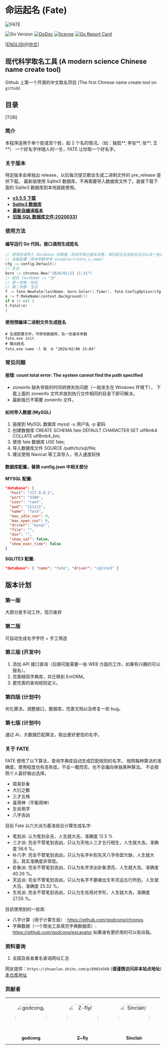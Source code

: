 # 命运起名 (Fate)

![FATE](docs/fate.png)

![Go Version](https://img.shields.io/badge/go%20version-%3E=1.22.1-blue.svg?style=flat-square)
[![GoDoc](https://godoc.org/github.com/babyname/fate?status.svg)](http://godoc.org/github.com/babyname/fate)
[![license](https://img.shields.io/github/license/babyname/fate.svg)](https://github.com/babyname/fate/blob/master/LICENSE)
[![Go Report Card](https://goreportcard.com/badge/github.com/babyname/fate)](https://goreportcard.com/report/github.com/babyname/fate)

[[ENGLISH](README_EN.md)][[中文](README.md)]

## 现代科学取名工具 (A modern science Chinese name create tool)

Github 上第一个开源的中文取名项目 (The first Chinese name create tool on `github`)

## 目录

[TOR]

### 简介

本程序适用于单个姓或双个姓，起 2 个名的情况。（如：独孤**, 李张**, 张**, 王**）
一个好名字伴随人的一生，FATE 让你取一个好名字。

### 关于版本

特定版本会单独出 release，以后每次提交都会生成二进制文件的 pre_release 提供下载。
最新版使用 Sqlite3 数据库，不再需要导入数据库文件了。直接下载下面的 Sqlite3 数据库到本地就能使用。

- **[v3.5.5 下载](https://github.com/babyname/fate/releases/tag/v3.5.5)**
- **[Sqlite3 数据库](https://github.com/babyname/fate/releases/download/v3.5.4/fate_sqlite3_database.zip)**
- **[最新自编译版本](https://github.com/babyname/fate/releases/tag/auto_build)**
- **[旧版 SQL 数据库文件:20200331](https://github.com/babyname/fate/releases/download/v3.5.1/fate_db_200331.7z)**

### 使用方法

#### 编写运行 Go 代码，接口调用生成姓名

```go
// 使用前请导入 database 的数据（测试字库已基本完善，保险起见生成姓名后可以去一些测名网站验证下）
// 加载配置（具体参数参考 example/create_a_name）
cfg := config.Default()
// 生日
born := chronos.New("2020/01/23 11:31")
// 姓氏 lastName := "张"
// 第一参数：姓氏
// 第二参数：生日
f := fate.NewFate(lastName, born.Solar().Time(), fate.ConfigOption(cfg))
e := f.MakeName(context.Background())
if e != nil {
t.Fatal(e)
}
```

#### 使用预编译二进制文件生成姓名

```shell
# 生成配置文件，可修改数据库，及一些基本参数
fate.exe init
# 输出姓名
fate.exe name -l 张 -b "2020/02/06 15:04"
```

### 常见问题

#### 报错: count total error: The system cannot find the path specified

- zoneinfo 缺失导致的时间转换失败问题（一般发生在 Windows 环境下）， 下载上面的 zoneinfo 文件并放到执行文件相同的目录下即可解决。
- 最新版已不需要 zoneinfo 文件。

#### 如何导入数据 (MySQL)

1. 链接到 MySQL 数据库 mysql -u 用户名 -p 密码
2. 创建数据库 CREATE SCHEMA fate DEFAULT CHARACTER SET utf8mb4 COLLATE utf8mb4_bin;
3. 使用 fate 数据库 USE fate;
4. 导入数据库文件 SOURCE /path/to/sql/file;
5. 建议使用 Navicat 等工具导入，导入速度较快

#### 数据库配置，替换 config.json 中相关部分

**MYSQL 配置:**

```json
"database": {
  "host": "127.0.0.1",
  "port": "3306",
  "user": "root",
  "pwd": "111111",
  "name": "fate",
  "max_idle_con": 0,
  "max_open_con": 0,
  "driver": "mysql",
  "file": "",
  "dsn": "",
  "show_sql": false,
  "show_exec_time": false
}
```

**SQLITE3 配置:**

```json
"database": { "name": "fate", "driver": "sqlite3" }
```

## 版本计划

### 第一版

大部分是手动工作，现已废弃

### 第二版

可自动生成名字字符 + 手工筛选

### 第三版 (开发中)

1. 添加 API 接口查询（后期可能需要一些 WEB 方面的工作，如果有兴趣的可以报名）。
2. 完善精简字典库，并迁移到 EntORM。
3. 更完善的查询规则定义。

### 第四版 (计划中)

优化算法，调整接口，数据库，完善文档以及修复一些 bug。

### 第七版 (计划中)

通过 AI，大数据匹配算法，取出更好更佳的名字。

### 关于 FATE

FATE 使用了以下算法，查询字典库自动生成匹配规则的名字。
按照每种算法的准确度，使用程度也有高有低，不会一概而否，也不会偏向单独某种算法。
不会按照个人喜好做出选择。

- 周易卦象
- 大衍之数
- 三才五格
- 喜用神（平衡用神）
- 生肖用字
- 八字吉凶

目前 Fate 以六大派为基准综合计算生成名字:

- 笔划派: 认为笔划全吉，人生就大吉。准确度 12.5 %
- 三才派: 完全不管笔划吉凶，只认为天地人三才五行相生，人生就大吉。准确度 56.6 %。
- 补八字: 完全不管笔划吉凶，只认为名字补到先天八字命盘欠缺，人生就大吉。其实准确度非常低。
- 卦象派: 完全不管笔划吉凶，只认为名字求出卦象漂亮，人生就大吉。准确度 40.26 %。
- 天运派: 完全不管笔划吉凶，只认为名字不要被出生年天运五行所剋，人生就大吉。准确度 25.32 %。
- 生肖派: 完全不管笔划吉凶，只认为生肖用对字形，人生就大吉。准确度 27.55 %。

目前使用到的一些库:

- 八字计算（用于计算生辰）:
  <https://github.com/godcong/chronos>
- 字典数据（一个爬虫工具填充字典数据库）:
  <https://github.com/godcong/excavator>
  如果谁有更好用的可以告诉我。

### 资料查询

1. 全国及各省重名查询网址汇总

网友提供：`https://zhuanlan.zhihu.com/p/89654568` (**请谨慎访问非本站点地址**)
[本仓库地址](./docs/chinese_name_query.md)

### 贡献者

<table>
<tr>
    <td align="center" style="word-wrap: break-word; width: 150.0; height: 150.0">
        <a href=https://github.com/godcong>
            <img src=https://avatars.githubusercontent.com/u/2727298?v=4 width="100;"  style="border-radius:50%;align-items:center;justify-content:center;overflow:hidden;padding-top:10px" alt=godcong/>
            <br />
            <sub style="font-size:14px"><b>godcong</b></sub>
        </a>
    </td>
    <td align="center" style="word-wrap: break-word; width: 150.0; height: 150.0">
        <a href=https://github.com/Z-fly>
            <img src=https://avatars.githubusercontent.com/u/10470892?v=4 width="100;"  style="border-radius:50%;align-items:center;justify-content:center;overflow:hidden;padding-top:10px" alt=Z-fly/>
            <br />
            <sub style="font-size:14px"><b>Z-fly</b></sub>
        </a>
    </td>
    <td align="center" style="word-wrap: break-word; width: 150.0; height: 150.0">
        <a href=https://github.com/fesiong>
            <img src=https://avatars.githubusercontent.com/u/9912496?v=4 width="100;"  style="border-radius:50%;align-items:center;justify-content:center;overflow:hidden;padding-top:10px" alt=Sinclair/>
            <br />
            <sub style="font-size:14px"><b>Sinclair</b></sub>
        </a>
    </td>
</tr>
</table>
